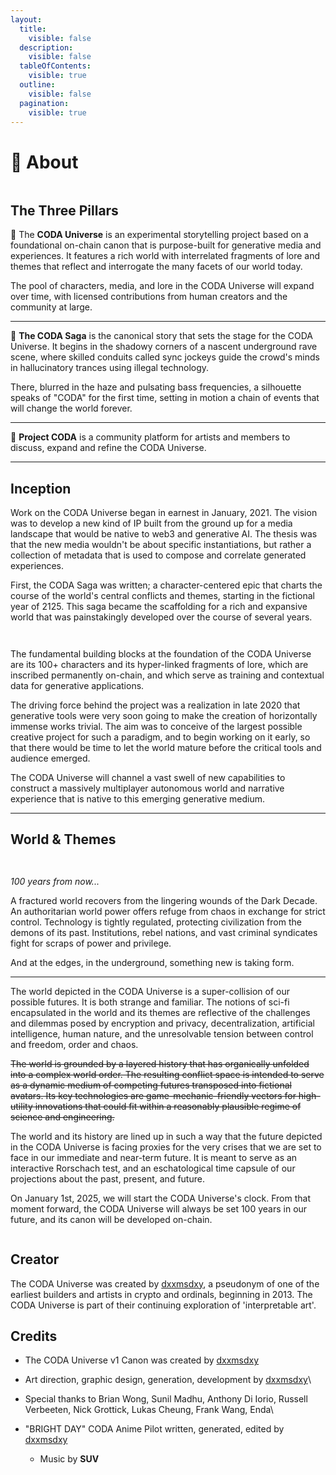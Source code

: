 ```yaml
---
layout:
  title:
    visible: false
  description:
    visible: false
  tableOfContents:
    visible: true
  outline:
    visible: false
  pagination:
    visible: true
---
```


# 📄 About

<div data-full-width="true">

<figure><img src="../../.gitbook/assets/coda_deck_artboards-3.jpg" alt=""><figcaption></figcaption></figure>

</div>

## The Three Pillars

🔵 The **CODA Universe** is an experimental storytelling project based on a foundational on-chain canon that is purpose-built for generative media and experiences. It features a rich world with interrelated fragments of lore and themes that reflect and interrogate the many facets of our world today.

The pool of characters, media, and lore in the CODA Universe will expand over time, with licensed contributions from human creators and the community at large.

***

🔵 **The CODA Saga** is the canonical story that sets the stage for the CODA Universe. It begins in the shadowy corners of a nascent underground rave scene, where skilled conduits called sync jockeys guide the crowd's minds in hallucinatory trances using illegal technology.

There, blurred in the haze and pulsating bass frequencies, a silhouette speaks of "CODA" for the first time, setting in motion a chain of events that will change the world forever.

***

🔵 **Project CODA** is a community platform for artists and members to discuss, expand and refine the CODA Universe.

***

## Inception

Work on the CODA Universe began in earnest in January, 2021. The vision was to develop a new kind of IP built from the ground up for a media landscape that would be native to web3 and generative AI. The thesis was that the new media wouldn't be about specific instantiations, but rather a collection of metadata that is used to compose and correlate generated experiences.

First, the CODA Saga was written; a character-centered epic that charts the course of the world's central conflicts and themes, starting in the fictional year of 2125. This saga became the scaffolding for a rich and expansive world that was painstakingly developed over the course of several years.

<div>

<figure><img src="../../.gitbook/assets/social_choose-your-own-adventure.jpg" alt=""><figcaption></figcaption></figure>

 

<figure><img src="../../.gitbook/assets/social_canon.jpg" alt=""><figcaption></figcaption></figure>

</div>

The fundamental building blocks at the foundation of the CODA Universe are its 100+ characters and its hyper-linked fragments of lore, which are inscribed permanently on-chain, and which serve as training and contextual data for generative applications.

The driving force behind the project was a realization in late 2020 that generative tools were very soon going to make the creation of horizontally immense works trivial. The aim was to conceive of the largest possible creative project for such a paradigm, and to begin working on it early, so that there would be time to let the world mature before the critical tools and audience emerged.

The CODA Universe will channel a vast swell of new capabilities to construct a massively multiplayer autonomous world and narrative experience that is native to this emerging generative medium.

***

## World & Themes

<div>

<figure><img src="../../.gitbook/assets/social_100-years-from-now.jpg" alt=""><figcaption></figcaption></figure>

 

<figure><img src="../../.gitbook/assets/social_clouds-01.jpg" alt=""><figcaption></figcaption></figure>

</div>

_100 years from now..._

A fractured world recovers from the lingering wounds of the Dark Decade. An authoritarian world power offers refuge from chaos in exchange for strict control. Technology is tightly regulated, protecting civilization from the demons of its past. Institutions, rebel nations, and vast criminal syndicates fight for scraps of power and privilege.&#x20;

And at the edges, in the underground, something new is taking form.

***

The world depicted in the CODA Universe is a super-collision of our possible futures. It is both strange and familiar. The notions of sci-fi encapsulated in the world and its themes are reflective of the challenges and dilemmas posed by encryption and privacy, decentralization, artificial intelligence, human nature, and the unresolvable tension between control and freedom, order and chaos.

~~The world is grounded by a layered history that has organically unfolded into a complex world order. The resulting conflict space is intended to serve as a dynamic medium of competing futures transposed into fictional avatars. Its key technologies are game-mechanic-friendly vectors for high-utility innovations that could fit within a reasonably plausible regime of science and engineering.~~

The world and its history are lined up in such a way that the future depicted in the CODA Universe is facing proxies for the very crises that we are set to face in our immediate and near-term future. It is meant to serve as an interactive Rorschach test, and an eschatological time capsule of our projections about the past, present, and future.

On January 1st, 2025, we will start the CODA Universe's clock. From that moment forward, the CODA Universe will always be set 100 years in our future, and its canon will be developed on-chain.

<figure><img src="../../.gitbook/assets/coda_deck_artboards-2.jpg" alt=""><figcaption></figcaption></figure>

## Creator

The CODA Universe was created by [dxxmsdxy](https://www.twitter.com/dreeemtheartist/?hl=en), a pseudonym of one of the earliest builders and artists in crypto and ordinals, beginning in 2013. The CODA Universe is part of their continuing exploration of 'interpretable art'.&#x20;

## Credits

* The CODA Universe v1 Canon was created by [dxxmsdxy](https://app.gitbook.com/u/hBfh4SD8ZWON5lcbgGqAYX8f6jG3 "mention")
* Art direction, graphic design, generation, development by [dxxmsdxy](https://app.gitbook.com/u/hBfh4SD8ZWON5lcbgGqAYX8f6jG3 "mention")\

* Special thanks to Brian Wong, Sunil Madhu, Anthony Di Iorio, Russell Verbeeten, Nick Grottick, Lukas Cheung, Frank Wang, Enda\

* "BRIGHT DAY" CODA Anime Pilot written, generated, edited by [dxxmsdxy](https://app.gitbook.com/u/hBfh4SD8ZWON5lcbgGqAYX8f6jG3 "mention")
  * Music by **SUV**


